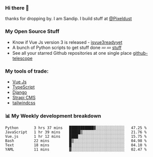### Hi there 👋

thanks for dropping by.
I am Sandip. I build stuff at [@Pixeldust](github.com/pixeldust-in/)

###  **My Open Source Stuff**

 - Know if Vue Js version 3 is released -  [isvue3readyyet](https://github.com/sandiprb/isvue3readyyet)
 - A bunch of Python scripts to get stuff done 💤 💤 [stuff](https://github.com/sandiprb/stuff)
 - See all your starred Github repositories at one single place [github-telescope](https://github.com/sandiprb/github-telescope)



###  **My tools of trade:**
 - [Vue Js](https://github.com/vuejs/vue/)
 - [TypeScript](https://github.com/microsoft/TypeScript)
 - [Django](github.com/django/django)
 - [Strapi CMS](github.com/strapi/strapi)
 - [tailwindcss](https://github.com/tailwindlabs/tailwindcss)


###  📊 **My Weekly development breakdown**
<!--START_SECTION:waka-->

```text
Python       3 hrs 37 mins   ███████████▓░░░░░░░░░░░░░   47.25 %
JavaScript   1 hr 39 mins    █████▒░░░░░░░░░░░░░░░░░░░   21.76 %
Vue.js       1 hr 12 mins    ████░░░░░░░░░░░░░░░░░░░░░   15.75 %
Bash         22 mins         █▒░░░░░░░░░░░░░░░░░░░░░░░   04.98 %
Text         18 mins         █░░░░░░░░░░░░░░░░░░░░░░░░   04.10 %
YAML         11 mins         ▓░░░░░░░░░░░░░░░░░░░░░░░░   02.47 %
```

<!--END_SECTION:waka-->
